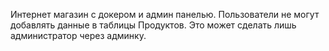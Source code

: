Интернет магазин с докером и админ панелью.
Пользователи не могут добавлять данные в таблицы Продуктов. Это может сделать лишь администратор через админку.
